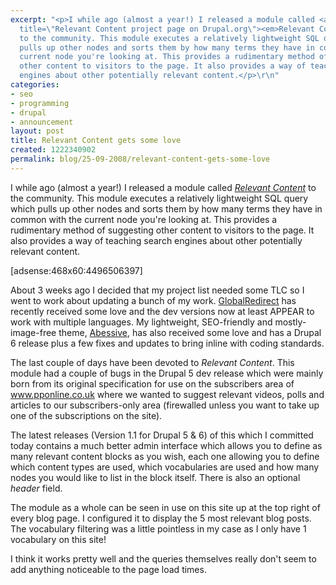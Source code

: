 ```yaml
---
excerpt: "<p>I while ago (almost a year!) I released a module called <a href=\"http://drupal.org/project/relevant_content\"
  title=\"Relevant Content project page on Drupal.org\"><em>Relevant Content</em></a>
  to the community. This module executes a relatively lightweight SQL query which
  pulls up other nodes and sorts them by how many terms they have in common with the
  current node you're looking at. This provides a rudimentary method of suggesting
  other content to visitors to the page. It also provides a way of teaching search
  engines about other potentially relevant content.</p>\r\n"
categories:
- seo
- programming
- drupal
- announcement
layout: post
title: Relevant Content gets some love
created: 1222340902
permalink: blog/25-09-2008/relevant-content-gets-some-love
---
```

<p>I while ago (almost a year!) I released a module called <a href="http://drupal.org/project/relevant_content" title="Relevant Content project page on Drupal.org"><em>Relevant Content</em></a> to the community. This module executes a relatively lightweight SQL query which pulls up other nodes and sorts them by how many terms they have in common with the current node you're looking at. This provides a rudimentary method of suggesting other content to visitors to the page. It also provides a way of teaching search engines about other potentially relevant content.</p>
<!--break-->
<p>[adsense:468x60:4496506397]</p>
<p>About 3 weeks ago I decided that my project list needed some TLC so I went to work about updating a bunch of my work. <a href="http://drupal.org/project/globalredirect" title="Global Redirect project page on Drupal.org">GlobalRedirect</a> has recently received some love and the dev versions now at least APPEAR to work with multiple languages. My lightweight, SEO-friendly and mostly-image-free theme, <a href="http://drupal.org/project/abessive" title="Abessive theme project page on Drupal.org">Abessive</a>, has also received some love and has a Drupal 6 release plus a few fixes and updates to bring inline with coding standards.</p>
<p>The last couple of days have been devoted to <em>Relevant Content</em>. This module had a couple of bugs in the Drupal 5 dev release which were mainly born from its original specification for use on the subscribers area of <a href="http://www.pponline.co.uk/" title="Peak Performance">www.pponline.co.uk</a> where we wanted to suggest relevant videos, polls and articles to our subscribers-only area (firewalled unless you want to take up one of the subscriptions on the site).</p>
<p>The latest releases (Version 1.1 for Drupal 5 &amp; 6) of this which I committed today contains a much better admin interface which allows you to define as many relevant content blocks as you wish, each one allowing you to define which content types are used, which vocabularies are used and how many nodes you would like to list in the block itself. There is also an optional <em>header</em> field.</p>
<p>The module as a whole can be seen in use on this site up at the top right of every blog page. I configured it to display the 5 most relevant blog posts. The vocabulary filtering was a little pointless in my case as I only have 1 vocabulary on this site!</p>
<p>I think it works pretty well and the queries themselves really don't seem to add anything noticeable to the page load times.</p>

